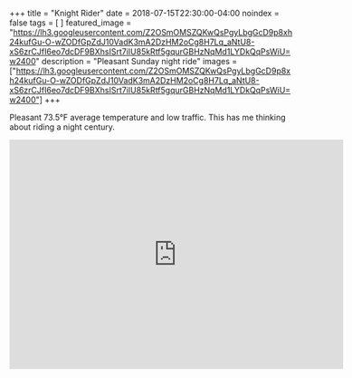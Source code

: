 +++
title =  "Knight Rider"
date = 2018-07-15T22:30:00-04:00
noindex = false
tags = [ ]
featured_image = "https://lh3.googleusercontent.com/Z2OSmOMSZQKwQsPgyLbgGcD9p8xh24kufGu-O-wZODfGpZdJ10VadK3mA2DzHM2oCg8H7Lq_aNtU8-xS6zrCJfI6eo7dcDF9BXhsISrt7iIU85kRtf5gqurGBHzNqMd1LYDkQqPsWiU=w2400"
description = "Pleasant Sunday night ride"
images = ["https://lh3.googleusercontent.com/Z2OSmOMSZQKwQsPgyLbgGcD9p8xh24kufGu-O-wZODfGpZdJ10VadK3mA2DzHM2oCg8H7Lq_aNtU8-xS6zrCJfI6eo7dcDF9BXhsISrt7iIU85kRtf5gqurGBHzNqMd1LYDkQqPsWiU=w2400"]
+++

Pleasant 73.5°F average temperature and low traffic. This has me thinking about riding a night century. 


<iframe height='405' width='590' frameborder='0' allowtransparency='true' scrolling='no' src='https://www.strava.com/activities/1705580954/embed/59649b2114c21aaf904316a0a403a6e425b2818a'></iframe>
